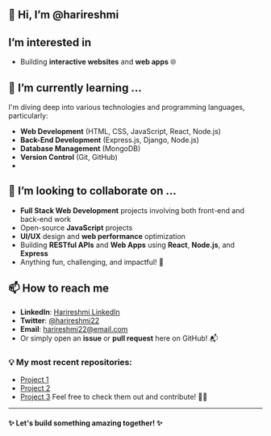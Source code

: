 ## 👋 Hi, I’m @harireshmi

## I’m interested in 
- Building **interactive websites** and **web apps** 🌐

## 🌱 I’m currently learning ...
I'm diving deep into various technologies and programming languages, particularly:
- **Web Development** (HTML, CSS, JavaScript, React, Node.js)
- **Back-End Development** (Express.js, Django, Node.js)
- **Database Management** (MongoDB)
- **Version Control** (Git, GitHub)
- 
## 💞️ I’m looking to collaborate on ...
- **Full Stack Web Development** projects involving both front-end and back-end work
- Open-source **JavaScript** projects
- **UI/UX** design and **web performance** optimization
- Building **RESTful APIs** and **Web Apps** using **React**, **Node.js**, and **Express**
- Anything fun, challenging, and impactful! 🚀
 
## 📫 How to reach me
- **LinkedIn**: [Harireshmi LinkedIn](https://www.linkedin.com/in/harireshmi)
- **Twitter**: [@harireshmi22](https://twitter.com/harireshmi22)
- **Email**: harireshmi22@email.com
- Or simply open an **issue** or **pull request** here on GitHub! 📬

### 💡 My most recent repositories:
- [Project 1](https://github.com/harireshmi22/Game-Website.git)
- [Project 2](https://github.com/harireshmi22/Furniture-Website.git)
- [Project 3](https://github.com/harireshmi22/Bussiness-website.git)
Feel free to check them out and contribute! 👩‍💻

---

#### ✨ Let's build something amazing together! ✨
